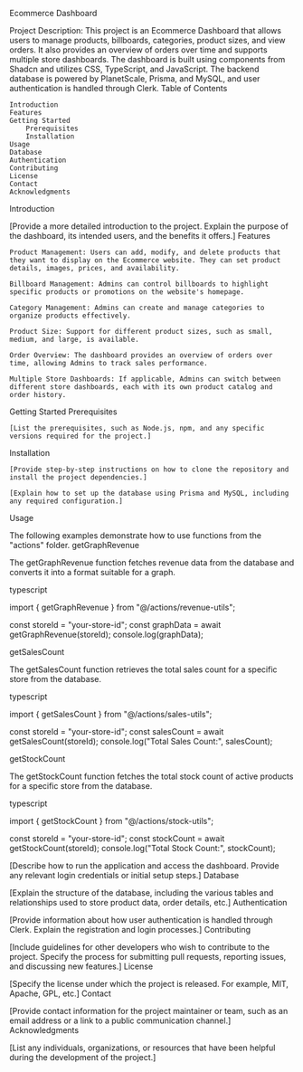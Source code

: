 Ecommerce Dashboard

Project Description:
This project is an Ecommerce Dashboard that allows users to manage products, billboards, categories, product sizes, and view orders. It also provides an overview of orders over time and supports multiple store dashboards. The dashboard is built using components from Shadcn and utilizes CSS, TypeScript, and JavaScript. The backend database is powered by PlanetScale, Prisma, and MySQL, and user authentication is handled through Clerk.
Table of Contents

    Introduction
    Features
    Getting Started
        Prerequisites
        Installation
    Usage
    Database
    Authentication
    Contributing
    License
    Contact
    Acknowledgments

Introduction

[Provide a more detailed introduction to the project. Explain the purpose of the dashboard, its intended users, and the benefits it offers.]
Features

    Product Management: Users can add, modify, and delete products that they want to display on the Ecommerce website. They can set product details, images, prices, and availability.

    Billboard Management: Admins can control billboards to highlight specific products or promotions on the website's homepage.

    Category Management: Admins can create and manage categories to organize products effectively.

    Product Size: Support for different product sizes, such as small, medium, and large, is available.

    Order Overview: The dashboard provides an overview of orders over time, allowing Admins to track sales performance.

    Multiple Store Dashboards: If applicable, Admins can switch between different store dashboards, each with its own product catalog and order history.

Getting Started
Prerequisites

    [List the prerequisites, such as Node.js, npm, and any specific versions required for the project.]

Installation

    [Provide step-by-step instructions on how to clone the repository and install the project dependencies.]

    [Explain how to set up the database using Prisma and MySQL, including any required configuration.]

Usage

The following examples demonstrate how to use functions from the "actions" folder.
getGraphRevenue

The getGraphRevenue function fetches revenue data from the database and converts it into a format suitable for a graph.

typescript

import { getGraphRevenue } from "@/actions/revenue-utils";

const storeId = "your-store-id";
const graphData = await getGraphRevenue(storeId);
console.log(graphData);

getSalesCount

The getSalesCount function retrieves the total sales count for a specific store from the database.

typescript

import { getSalesCount } from "@/actions/sales-utils";

const storeId = "your-store-id";
const salesCount = await getSalesCount(storeId);
console.log("Total Sales Count:", salesCount);

getStockCount

The getStockCount function fetches the total stock count of active products for a specific store from the database.

typescript

import { getStockCount } from "@/actions/stock-utils";

const storeId = "your-store-id";
const stockCount = await getStockCount(storeId);
console.log("Total Stock Count:", stockCount);



[Describe how to run the application and access the dashboard. Provide any relevant login credentials or initial setup steps.]
Database

[Explain the structure of the database, including the various tables and relationships used to store product data, order details, etc.]
Authentication

[Provide information about how user authentication is handled through Clerk. Explain the registration and login processes.]
Contributing

[Include guidelines for other developers who wish to contribute to the project. Specify the process for submitting pull requests, reporting issues, and discussing new features.]
License

[Specify the license under which the project is released. For example, MIT, Apache, GPL, etc.]
Contact

[Provide contact information for the project maintainer or team, such as an email address or a link to a public communication channel.]
Acknowledgments

[List any individuals, organizations, or resources that have been helpful during the development of the project.]
